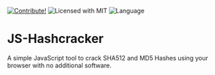 [![Contribute!](https://img.shields.io/badge/contributions-welcome-brightgreen.svg)](https://github.com/PerhapsSomeone/JS-Hashcracker/pulls)
![Licensed with MIT](https://img.shields.io/apm/l/vim-mode.svg)
![Language](https://img.shields.io/badge/language-js-yellow.svg)
# JS-Hashcracker
A simple JavaScript tool to crack SHA512 and MD5 Hashes using your browser with no additional software.

